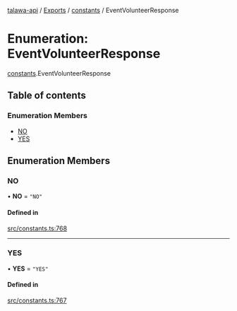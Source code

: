 [talawa-api](../README.md) / [Exports](../modules.md) / [constants](../modules/constants.md) / EventVolunteerResponse

# Enumeration: EventVolunteerResponse

[constants](../modules/constants.md).EventVolunteerResponse

## Table of contents

### Enumeration Members

- [NO](constants.EventVolunteerResponse.md#no)
- [YES](constants.EventVolunteerResponse.md#yes)

## Enumeration Members

### NO

• **NO** = ``"NO"``

#### Defined in

[src/constants.ts:768](https://github.com/PalisadoesFoundation/talawa-api/blob/e919df4/src/constants.ts#L768)

___

### YES

• **YES** = ``"YES"``

#### Defined in

[src/constants.ts:767](https://github.com/PalisadoesFoundation/talawa-api/blob/e919df4/src/constants.ts#L767)
